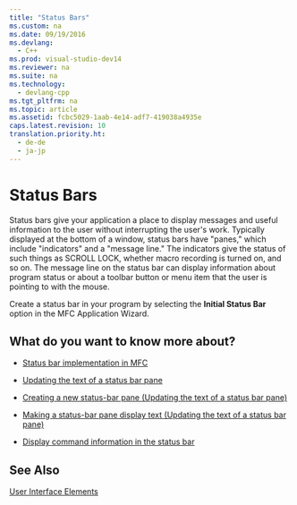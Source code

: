 ```yaml
---
title: "Status Bars"
ms.custom: na
ms.date: 09/19/2016
ms.devlang: 
  - C++
ms.prod: visual-studio-dev14
ms.reviewer: na
ms.suite: na
ms.technology: 
  - devlang-cpp
ms.tgt_pltfrm: na
ms.topic: article
ms.assetid: fcbc5029-1aab-4e14-adf7-419038a4935e
caps.latest.revision: 10
translation.priority.ht: 
  - de-de
  - ja-jp
---
```

# Status Bars
Status bars give your application a place to display messages and useful information to the user without interrupting the user's work. Typically displayed at the bottom of a window, status bars have "panes," which include "indicators" and a "message line." The indicators give the status of such things as SCROLL LOCK, whether macro recording is turned on, and so on. The message line on the status bar can display information about program status or about a toolbar button or menu item that the user is pointing to with the mouse.  
  
 Create a status bar in your program by selecting the **Initial Status Bar** option in the MFC Application Wizard.  
  
## What do you want to know more about?  
  
-   [Status bar implementation in MFC](../vs140/Status-Bar-Implementation-in-MFC.md)  
  
-   [Updating the text of a status bar pane](../vs140/Updating-the-Text-of-a-Status-Bar-Pane.md)  
  
-   [Creating a new status-bar pane (Updating the text of a status bar pane)](../vs140/Updating-the-Text-of-a-Status-Bar-Pane.md)  
  
-   [Making a status-bar pane display text (Updating the text of a status bar pane)](../vs140/Updating-the-Text-of-a-Status-Bar-Pane.md)  
  
-   [Display command information in the status bar](../vs140/How-to--Display-Command-Information-in-the-Status-Bar.md)  
  
## See Also  
 [User Interface Elements](../vs140/User-Interface-Elements--MFC-.md)